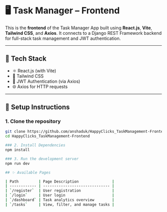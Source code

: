 # 🖥️ Task Manager – Frontend

This is the **frontend** of the Task Manager App built using **React.js**, **Vite**, **Tailwind CSS**, and **Axios**. It connects to a Django REST Framework backend for full-stack task management and JWT authentication.

---

## 🚀 Tech Stack

- ⚛️ React.js (with Vite)
- 💨 Tailwind CSS
- 🔐 JWT Authentication (via Axios)
- 🌐 Axios for HTTP requests


---

## 🔧 Setup Instructions

### 1. Clone the repository

```bash
git clone https://github.com/anshaduk/HappyClicks_TaskManagement-Frontend.git
cd HappyClicks_TaskManagement-Frontend

### 2. Install Dependencies
npm install

### 3. Run the development server
npm run dev

## ✨ Available Pages

| Path         | Page Description               |
| ------------ | ------------------------------ |
| `/register`  | User registration              |
| `/login`     | User login                     |
| `/dashboard` | Task analytics overview        |
| `/tasks`     | View, filter, and manage tasks |


 


